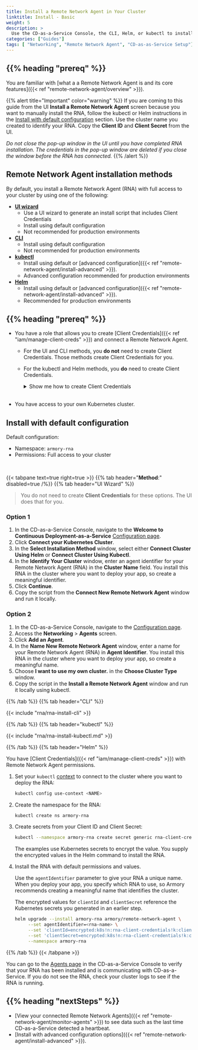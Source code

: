 ```yaml
---
title: Install a Remote Network Agent in Your Cluster
linktitle: Install - Basic
weight: 5
description: >
  Use the CD-as-a-Service Console, the CLI, Helm, or kubectl to install a CD-as-a-Service Remote Network Agent in your Kubernetes cluster. 
categories: ["Guides"]
tags: [ "Networking", "Remote Network Agent", "CD-as-as-Service Setup"]
---
```


<!-- The CDaaS UI links to this page. Do not change the title. -->

## {{% heading "prereq" %}}

You are familiar with [what a a Remote Network Agent is and its core features]({{< ref "remote-network-agent/overview" >}}).

{{% alert title="Important" color="warning" %}}
If you are coming to this guide from the UI **Install a Remote Network Agent** screen because you want to manually install the RNA, follow the kubectl or Helm instructions in the [Install with default configuration](#install-with-default-configuration) section. Use the cluster name you created to identify your RNA. Copy the **Client ID** and **Client Secret** from the UI.

_Do not close the pop-up window in the UI until you have completed RNA installation. The credentials in the pop-up window are deleted if you close the window before the RNA has connected._
{{% /alert %}}

## Remote Network Agent installation methods

By default, you install a Remote Network Agent (RNA) with full access to your cluster by using one of the following:

* [**UI wizard**](#generate-install-script-using-a-ui-wizard)
  * Use a UI wizard to generate an install script that includes Client Credentials 
  * Install using default configuration
  * Not recommended for production environments
* [**CLI**](#install-manually-using-the-cli)
  * Install using default configuration
  * Not recommended for production environments
* [**kubectl**](#install-manually-using-kubectl)
  * Install using default or [advanced configuration]({{< ref "remote-network-agent/install-advanced" >}}).
  * Advanced configuration recommended for production environments
* [**Helm**](#install-manually-using-helm)
  * Install using default or [advanced configuration]({{< ref "remote-network-agent/install-advanced" >}}).
  * Recommended for production environments


## {{% heading "prereq" %}}

* You have a role that allows you to create [Client Credentials]({{< ref "iam/manage-client-creds" >}}) and connect a Remote Network Agent.

  * For the UI and CLI methods, you **do not** need to create Client Credentials. Those methods create Client Credentials for you.
  * For the kubectl and Helm methods, you **do** need to create Client Credentials.

    <details><summary>Show me how to create Client Credentials</summary>
    {{< include "client-creds.md" >}}
    </details></br> 

* You have access to your own Kubernetes cluster.

## Install with default configuration

Default configuration:

* Namespace: `armory-rna`
* Permissions: Full access to your cluster
</br>

{{< tabpane text=true right=true >}}
{{% tab header="**Method**:" disabled=true /%}}
{{% tab header="UI Wizard" %}}

>You do not need to create **Client Credentials** for these options. The UI does that for you.

### Option 1

1. In the CD-as-a-Service Console, navigate to the **Welcome to Continuous Deployment-as-a-Service** [Configuration page](https://console.cloud.armory.io/configuration).
1. Click **Connect your Kubernetes Cluster**.
1. In the **Select Installation Method** window, select either **Connect Cluster Using Helm** or **Connect Cluster Using Kubectl**.
1. In the **Identify Your Cluster** window, enter an agent identifier for your Remote Network Agent (RNA) in the **Cluster Name** field. You install this RNA in the cluster where you want to deploy your app, so create a meaningful identifier.
1. Click **Continue**.
1. Copy the script from the **Connect New Remote Network Agent** window and run it locally.

### Option 2

1. In the CD-as-a-Service Console, navigate to the [Configuration page](https://console.cloud.armory.io/configuration).
1. Access the **Networking** > **Agents** screen.
1. Click **Add an Agent**.
1. In the **Name New Remote Network Agent** window, enter a name for your Remote Network Agent (RNA) in **Agent Identifier**. You install this RNA in the cluster where you want to deploy your app, so create a meaningful name.
1. Choose **I want to use my own cluster.** in the **Choose Cluster Type** window.
1. Copy the script in the **Install a Remote Network Agent** window and run it locally using kubectl.

{{% /tab %}}
{{% tab header="CLI"  %}}

{{< include "rna/rna-install-cli" >}}

{{% /tab %}}
{{% tab header="kubectl"  %}}

{{< include "rna/rna-install-kubectl.md" >}}

{{% /tab %}}
{{% tab header="Helm"  %}}

You have [Client Credentials]({{< ref "iam/manage-client-creds" >}}) with Remote Network Agent permissions.

1. Set your `kubectl` [context](https://kubernetes.io/docs/reference/generated/kubectl/kubectl-commands#-em-set-context-em-) to connect to the cluster where you want to deploy the RNA:

   ```bash
   kubectl config use-context <NAME>
   ```

1. Create the namespace for the RNA:

   ```bash
   kubectl create ns armory-rna
   ```

1. Create secrets from your Client ID and Client Secret:

   ```bash
   kubectl --namespace armory-rna create secret generic rna-client-credentials --type=string --from-literal=client-secret=<your-client-secret> --from-literal=client-id=<your-client-id>
   ```

   The examples use Kubernetes secrets to encrypt the value. You supply the encrypted values in the Helm command to install the RNA.

1. Install the RNA with default permissions and values.

   Use the `agentIdentifier` parameter to give your RNA a unique name. When you deploy your app, you specify which RNA to use, so Armory recommends creating a meaningful name that identifies the cluster.

   The encrypted values for `clientId` and `clientSecret` reference the Kubernetes secrets you generated in an earlier step.

   ```bash
   helm upgrade --install armory-rna armory/remote-network-agent \
        --set agentIdentifier=<rna-name> \
        --set 'clientId=encrypted:k8s!n:rna-client-credentials!k:client-id' \
        --set 'clientSecret=encrypted:k8s!n:rna-client-credentials!k:client-secret' \
        --namespace armory-rna
   ```

{{% /tab %}}
{{< /tabpane >}}


You can go to the [Agents page](https://console.cloud.armory.io/configuration/agents) in the CD-as-a-Service Console to verify that your RNA has been installed and is communicating with CD-as-a-Service. If you do not see the RNA, check your cluster logs to see if the RNA is running.


## {{% heading "nextSteps" %}}

* [View your connected Remote Network Agents]({{< ref "remote-network-agent/monitor-agents" >}}) to see data such as the last time CD-as-a-Service detected a heartbeat.
* [Install with advanced configuration options]({{< ref "remote-network-agent/install-advanced" >}}).